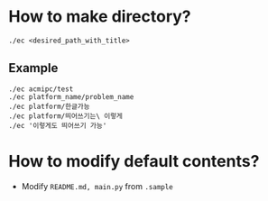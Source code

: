 # How to make directory?

```
./ec <desired_path_with_title>
````

## Example

```
./ec acmipc/test
./ec platform_name/problem_name
./ec platform/한글가능
./ec platform/띄어쓰기는\ 이렇게
./ec '이렇게도 띄어쓰기 가능'
```

# How to modify default contents?

- Modify `README.md, main.py` from `.sample`